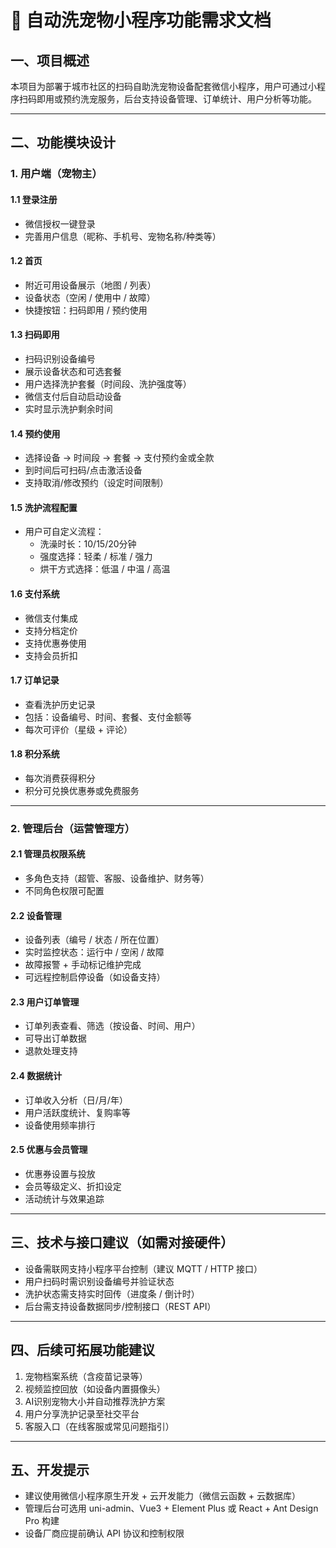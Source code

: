# 🐶 自动洗宠物小程序功能需求文档

## 一、项目概述

本项目为部署于城市社区的扫码自助洗宠物设备配套微信小程序，用户可通过小程序扫码即用或预约洗宠服务，后台支持设备管理、订单统计、用户分析等功能。

---

## 二、功能模块设计

### 1. 用户端（宠物主）

#### 1.1 登录注册
- 微信授权一键登录
- 完善用户信息（昵称、手机号、宠物名称/种类等）

#### 1.2 首页
- 附近可用设备展示（地图 / 列表）
- 设备状态（空闲 / 使用中 / 故障）
- 快捷按钮：扫码即用 / 预约使用

#### 1.3 扫码即用
- 扫码识别设备编号
- 展示设备状态和可选套餐
- 用户选择洗护套餐（时间段、洗护强度等）
- 微信支付后自动启动设备
- 实时显示洗护剩余时间

#### 1.4 预约使用
- 选择设备 → 时间段 → 套餐 → 支付预约金或全款
- 到时间后可扫码/点击激活设备
- 支持取消/修改预约（设定时间限制）

#### 1.5 洗护流程配置
- 用户可自定义流程：
  - 洗澡时长：10/15/20分钟
  - 强度选择：轻柔 / 标准 / 强力
  - 烘干方式选择：低温 / 中温 / 高温

#### 1.6 支付系统
- 微信支付集成
- 支持分档定价
- 支持优惠券使用
- 支持会员折扣

#### 1.7 订单记录
- 查看洗护历史记录
- 包括：设备编号、时间、套餐、支付金额等
- 每次可评价（星级 + 评论）

#### 1.8 积分系统
- 每次消费获得积分
- 积分可兑换优惠券或免费服务

---

### 2. 管理后台（运营管理方）

#### 2.1 管理员权限系统
- 多角色支持（超管、客服、设备维护、财务等）
- 不同角色权限可配置

#### 2.2 设备管理
- 设备列表（编号 / 状态 / 所在位置）
- 实时监控状态：运行中 / 空闲 / 故障
- 故障报警 + 手动标记维护完成
- 可远程控制启停设备（如设备支持）

#### 2.3 用户订单管理
- 订单列表查看、筛选（按设备、时间、用户）
- 可导出订单数据
- 退款处理支持

#### 2.4 数据统计
- 订单收入分析（日/月/年）
- 用户活跃度统计、复购率等
- 设备使用频率排行

#### 2.5 优惠与会员管理
- 优惠券设置与投放
- 会员等级定义、折扣设定
- 活动统计与效果追踪

---

## 三、技术与接口建议（如需对接硬件）

- 设备需联网支持小程序平台控制（建议 MQTT / HTTP 接口）
- 用户扫码时需识别设备编号并验证状态
- 洗护状态需支持实时回传（进度条 / 倒计时）
- 后台需支持设备数据同步/控制接口（REST API）

---

## 四、后续可拓展功能建议

1. 宠物档案系统（含疫苗记录等）
2. 视频监控回放（如设备内置摄像头）
3. AI识别宠物大小并自动推荐洗护方案
4. 用户分享洗护记录至社交平台
5. 客服入口（在线客服或常见问题指引）

---

## 五、开发提示
- 建议使用微信小程序原生开发 + 云开发能力（微信云函数 + 云数据库）
- 管理后台可选用 uni-admin、Vue3 + Element Plus 或 React + Ant Design Pro 构建
- 设备厂商应提前确认 API 协议和控制权限

